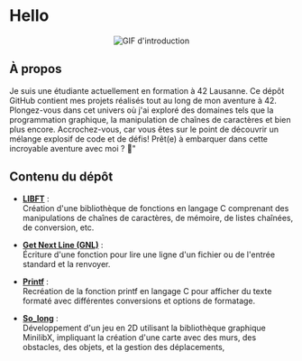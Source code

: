 # Hello



<div align="center">
  <img src="https://media.tenor.com/TAmmjKMJmwIAAAAC/animated-koi-fish.gif" alt="GIF d'introduction">
</div>

## À propos
Je suis une étudiante actuellement en formation à 42 Lausanne. Ce dépôt GitHub contient mes projets réalisés tout au long de mon aventure à 42.
Plongez-vous dans cet univers où j'ai exploré des domaines tels que la programmation graphique, la manipulation de chaînes de caractères et bien plus encore. Accrochez-vous, car vous êtes sur le point de découvrir un mélange explosif de code et de défis! Prêt(e) à embarquer dans cette incroyable aventure avec moi ? 🚀"

## Contenu du dépôt

- [**LIBFT**](lien_vers_le_projet_1) :
  <br>
  Création d'une bibliothèque de fonctions en langage C comprenant des manipulations de chaînes de caractères, de mémoire, de listes chaînées, de conversion, etc.

- [**Get Next Line (GNL)**](lien_vers_le_projet_2) :
  <br>
  Écriture d'une fonction pour lire une ligne d'un fichier ou de l'entrée standard et la renvoyer.

- [**Printf**](lien_vers_le_projet_3) :
  <br>
  Recréation de la fonction printf en langage C pour afficher du texte formaté avec différentes conversions et options de formatage.

- [**So_long**](lien_vers_le_projet_4) :
  <br>
  Développement d'un jeu en 2D utilisant la bibliothèque graphique MinilibX, impliquant la création d'une carte avec des murs, des obstacles, des objets, et la gestion des déplacements,

